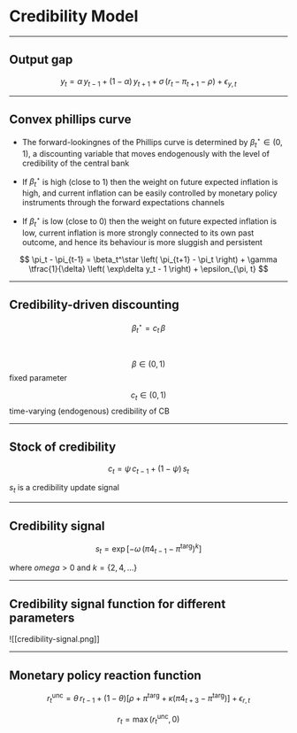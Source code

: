 
# Credibility Model

---

## Output gap

$$
y_t = \alpha \, y_{t-1} + (1-\alpha) \, y_{t+1} + \sigma \, 
\left( r_t - \pi_{t+1} - \rho \right) + \epsilon_{y,t}
$$

---

## Convex phillips curve

* The forward-lookingnes of the Phillips curve is determined by
  $\beta_t^\star\in(0,\,1)$, a discounting variable that moves endogenously with the
  level of credibility of the central bank

* If $\beta_t^\star$ is high (close to 1) then the weight on future
  expected inflation is high, and current inflation can be easily controlled by monetary policy instruments through the forward expectations channels

* If $\beta_t^\star$ is low (close to 0) then the weight on future
  expected inflation is low, current inflation is more strongly connected
  to its own past outcome, and hence its behaviour is more sluggish and
  persistent


$$ 
\pi_t - \pi_{t-1} = \beta_t^\star  \left( \pi_{t+1} -
\pi_t \right) + \gamma \tfrac{1}{\delta} \left( \exp\delta y_t - 1
\right) + \epsilon_{\pi, t}
$$

---

## Credibility-driven discounting

$$ 
\beta^\star_t = c_t \, \beta
$$

<br/>

$$\beta\in(0,1)$$ fixed parameter

$$c_t\in(0,1)$$ time-varying (endogenous) credibility of CB


---

## Stock of credibility 

$$
c_t = \psi \, c_{t-1} + (1-\psi) \, s_t
$$

$s_t$ is a credibility update signal


---

## Credibility signal

$$
s_t = \exp \left[
    -\omega\,\left(
       \pi4_{t-1} - \pi^\mathrm{targ} 
    \right)^k
\right]
$$

where $omega>0$ and $k=\{2, 4, \dots\}$

---

## Credibility signal function for different parameters

![[credibility-signal.png]]

---

## Monetary policy reaction function

$$
r_t^\mathrm{unc} = \theta\, r_{t-1} + (1-\theta) \left[
\rho + \pi^\mathrm{targ} + \kappa\left( \pi4_{t+3} - \pi^\mathrm{targ}
\right) \right] + \epsilon_{r,t}
$$

$$
r_t = \max \left( r_t^\mathrm{unc}, 0 \right)
$$

